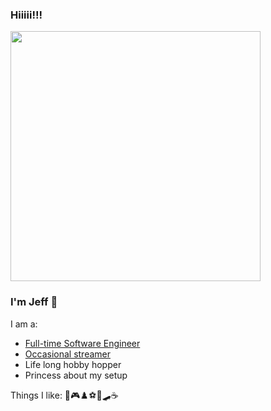 ### Hiiiii!!! 
<img src="https://user-images.githubusercontent.com/61239506/152828271-09944243-2759-47fe-b7ec-d3df096613af.gif" style="width:400px;" />

### I'm Jeff 🌴

I am a:
- [Full-time Software Engineer](https://jeffpalm.dev)
- [Occasional streamer](https://twitch.tv/palmytree)
- Life long hobby hopper
- Princess about my setup

Things I like: 🎸🎮♟️⚽🏈🛹☕
